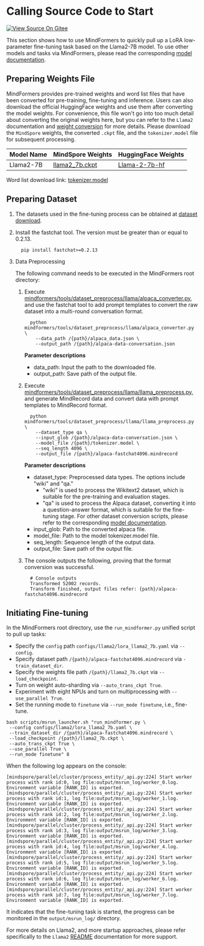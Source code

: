 # Calling Source Code to Start

[![View Source On Gitee](https://mindspore-website.obs.cn-north-4.myhuaweicloud.com/website-images/master/resource/_static/logo_source_en.svg)](https://gitee.com/mindspore/docs/blob/master/docs/mindformers/docs/source_en/quick_start/source_code_start.md)

This section shows how to use MindFormers to quickly pull up a LoRA low-parameter fine-tuning task based on the Llama2-7B model. To use other models and tasks via MindFormers, please read the corresponding [model documentation](https://www.mindspore.cn/mindformers/docs/en/dev/start/models.html).

## Preparing Weights File

MindFormers provides pre-trained weights and word list files that have been converted for pre-training, fine-tuning and inference. Users can also download the official HuggingFace weights and use them after converting the model weights. For convenience, this file won't go into too much detail about converting the original weights here, but you can refer to the `Llama2` documentation and [weight conversion](https://www.mindspore.cn/mindformers/docs/en/dev/function/weight_conversion.html) for more details. Please download the `MindSpore` weights, the converted `.ckpt` file, and the `tokenizer.model` file for subsequent processing.

| Model Name | MindSpore Weights | HuggingFace Weights |
| ------ | ------ | ------ |
| Llama2-7B | [llama2_7b.ckpt](https://ascend-repo-modelzoo.obs.cn-east-2.myhuaweicloud.com/MindFormers/llama2/llama2_7b.ckpt) | [Llama-2-7b-hf](https://huggingface.co/meta-llama/Llama-2-7b-hf) |

Word list download link: [tokenizer.model](https://ascend-repo-modelzoo.obs.cn-east-2.myhuaweicloud.com/MindFormers/llama2/tokenizer.model)

## Preparing Dataset

1. The datasets used in the fine-tuning process can be obtained at [dataset download](https://github.com/tatsu-lab/stanford_alpaca).

2. Install the fastchat tool. The version must be greater than or equal to 0.2.13.

    ```shell
      pip install fastchat>=0.2.13
    ```

3. Data Preprocessing

    The following command needs to be executed in the MindFormers root directory:

    1. Execute [mindformers/tools/dataset_preprocess/llama/alpaca_converter.py](https://gitee.com/mindspore/mindformers/blob/dev/mindformers/tools/dataset_preprocess/llama/alpaca_converter.py), and use the fastchat tool to add prompt templates to convert the raw dataset into a multi-round conversation format.

        ```shell
          python mindformers/tools/dataset_preprocess/llama/alpaca_converter.py \
            --data_path /{path}/alpaca_data.json \
            --output_path /{path}/alpaca-data-conversation.json
        ```

        **Parameter descriptions**

        - data_path:   Input the path to the downloaded file.
        - output_path: Save path of the output file.

    2. Execute [mindformers/tools/dataset_preprocess/llama/llama_preprocess.py](https://gitee.com/mindspore/mindformers/blob/dev/mindformers/tools/dataset_preprocess/llama/llama_preprocess.py), and generate MindRecord data and convert data with prompt templates to MindRecord format.

        ```shell
          python mindformers/tools/dataset_preprocess/llama/llama_preprocess.py \
            --dataset_type qa \
            --input_glob /{path}/alpaca-data-conversation.json \
            --model_file /{path}/tokenizer.model \
            --seq_length 4096 \
            --output_file /{path}/alpaca-fastchat4096.mindrecord
        ```

        **Parameter descriptions**

        - dataset_type: Preprocessed data types. The options include "wiki" and "qa."
            - "wiki" is used to process the Wikitext2 dataset, which is suitable for the pre-training and evaluation stages.
            - "qa" is used to process the Alpaca dataset, converting it into a question-answer format, which is suitable for the fine-tuning stage.
            For other dataset conversion scripts, please refer to the corresponding  [model documentation](https://www.mindspore.cn/mindformers/docs/en/dev/start/models.html).
        - input_glob:   Path to the converted alpaca file.
        - model_file:   Path to the model tokenizer.model file.
        - seq_length:   Sequence length of the output data.
        - output_file:  Save path of the output file.

    3. The console outputs the following, proving that the format conversion was successful.

        ```shell
          # Console outputs
          Transformed 52002 records.
          Transform finished, output files refer: {path}/alpaca-fastchat4096.mindrecord
        ```

## Initiating Fine-tuning

In the MindFormers root directory, use the `run_mindformer.py` unified script to pull up tasks:

- Specify the `config` path `configs/llama2/lora_llama2_7b.yaml` via `--config`.
- Specify dataset path `/{path}/alpaca-fastchat4096.mindrecord` via `-train_dataset_dir`.
- Specify the weights file path `/{path}/llama2_7b.ckpt` via `--load_checkpoint`.
- Turn on weight auto-sharding via `--auto_trans_ckpt True`.
- Experiment with eight NPUs and turn on multiprocessing with `--use_parallel True`.
- Set the running mode to `finetune` via `--run_mode finetune`, i.e., fine-tune.

```shell
bash scripts/msrun_launcher.sh "run_mindformer.py \
 --config configs/llama2/lora_llama2_7b.yaml \
 --train_dataset_dir /{path}/alpaca-fastchat4096.mindrecord \
 --load_checkpoint /{path}/llama2_7b.ckpt \
 --auto_trans_ckpt True \
 --use_parallel True \
 --run_mode finetune" 8
```

When the following log appears on the console:

```shell
[mindspore/parallel/cluster/process_entity/_api.py:224] Start worker process with rank id:0, log file:output/msrun_log/worker_0.log. Environment variable [RANK_ID] is exported.
[mindspore/parallel/cluster/process_entity/_api.py:224] Start worker process with rank id:1, log file:output/msrun_log/worker_1.log. Environment variable [RANK_ID] is exported.
[mindspore/parallel/cluster/process_entity/_api.py:224] Start worker process with rank id:2, log file:output/msrun_log/worker_2.log. Environment variable [RANK_ID] is exported.
[mindspore/parallel/cluster/process_entity/_api.py:224] Start worker process with rank id:3, log file:output/msrun_log/worker_3.log. Environment variable [RANK_ID] is exported.
[mindspore/parallel/cluster/process_entity/_api.py:224] Start worker process with rank id:4, log file:output/msrun_log/worker_4.log. Environment variable [RANK_ID] is exported.
[mindspore/parallel/cluster/process_entity/_api.py:224] Start worker process with rank id:5, log file:output/msrun_log/worker_5.log. Environment variable [RANK_ID] is exported.
[mindspore/parallel/cluster/process_entity/_api.py:224] Start worker process with rank id:6, log file:output/msrun_log/worker_6.log. Environment variable [RANK_ID] is exported.
[mindspore/parallel/cluster/process_entity/_api.py:224] Start worker process with rank id:7, log file:output/msrun_log/worker_7.log. Environment variable [RANK_ID] is exported.
```

It indicates that the fine-tuning task is started, the progress can be monitored in the `output/msrun_log/` directory.

For more details on Llama2, and more startup approaches, please refer specifically to the `Llama2` [README](https://gitee.com/mindspore/mindformers/blob/dev/docs/model_cards/llama2.md#llama-2) documentation for more support.
